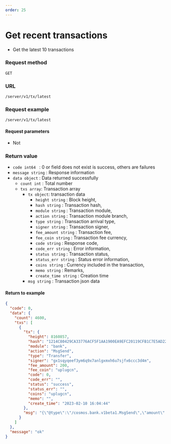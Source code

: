 ```yaml
---
order: 25
---
```



# Get recent transactions
 
- Get the latest 10 transactions

### Request method
`GET`

### URL
`/server/v1/tx/latest`

### Request example

```
/server/v1/tx/latest
```


#### Request parameters
- Not
### Return value
- `code int64 `  : 0 or field does not exist is success, others are failures
- `message string` : Response information
- `data object` : Data returned successfully
    - `count int` : Total number
    - `txs array`: Transaction array
      - `tx object`: transaction data
         - `height string` : Block height,
         - `hash string` : Transaction hash,
         - `module string` : Transaction module,
         - `action string` : Transaction module branch,
         - `type string` : Transaction arrival type,
         - `signer string` : Transaction signer,
         - `fee_amount string` : Transaction fee,
         - `fee_coin string` : Transaction fee currency,
         - `code string` : Response code,
         - `code_err string` : Error information,
         - `status string` : Transaction status,
         - `status_err string` : Status error information,
         - `coins string` : Currency included in the transaction,
         - `memo string` : Remarks,
         - `create_time string` : Creation time
      - `msg string` : Transaction json data

#### Return to example
```json
{
  "code": 0,
  "data": {
    "count": 4600,
    "txs": [
      {
        "tx": {
          "height": 8160857,
          "hash": "1214C80429CA33776ACF5F1AA1900EA9EFC20119CFB1C7E5AD22733E89FAA8A4",
          "module": "bank",
          "action": "MsgSend",
          "type": "Transfer",
          "signer": "gx1sqyqeef3ym6q9x7anlgxmxh6u7sjfx6ccc3d4m",
          "fee_amount": 200,
          "fee_coin": "uplugcn",
          "code": 0,
          "code_err": "",
          "status": "success",
          "status_err": "",
          "coins": "uplugcn",
          "memo": "",
          "create_time": "2023-02-10 16:04:44"
        },
        "msg": "{\"@type\":\"/cosmos.bank.v1beta1.MsgSend\",\"amount\":[{\"amount\":\"200000000\",\"denom\":\"uplugcn\"}],\"from_address\":\"gx1sqyqeef3ym6q9x7anlgxmxh6u7sjfx6ccc3d4m\",\"to_address\":\"gx1pu006rclnmkhs3y26v7euxstpr4ftgp5cfkctc\"}"
      }
    ]
  },
  "message": "ok"
}
```